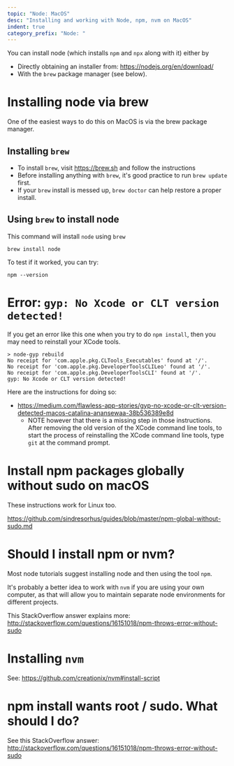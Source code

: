```yaml
---
topic: "Node: MacOS"
desc: "Installing and working with Node, npm, nvm on MacOS"
indent: true
category_prefix: "Node: "
---
```


You can install node (which installs `npm` and `npx` along with it) either by
* Directly obtaining an installer from: <https://nodejs.org/en/download/>
* With the `brew` package manager (see below).

# Installing node via brew

One of the easiest ways to do this on MacOS is via the brew package manager.

## Installing `brew`

* To install `brew`, visit <https://brew.sh> and follow the instructions
* Before installing anything with `brew`, it's good practice to run `brew update` first.
* If your `brew` install is messed up, `brew doctor` can help restore a proper install.

## Using `brew` to install node

This command will install `node` using `brew`

```
brew install node
```

To test if it worked, you can try:

```
npm --version
```

# Error: `gyp: No Xcode or CLT version detected!`

If you get an error like this one when you try to do `npm install`, then you may need to reinstall your XCode tools.

```
> node-gyp rebuild
No receipt for 'com.apple.pkg.CLTools_Executables' found at '/'.
No receipt for 'com.apple.pkg.DeveloperToolsCLILeo' found at '/'.
No receipt for 'com.apple.pkg.DeveloperToolsCLI' found at '/'.
gyp: No Xcode or CLT version detected!
```
Here are the instructions for doing so:

* <https://medium.com/flawless-app-stories/gyp-no-xcode-or-clt-version-detected-macos-catalina-anansewaa-38b536389e8d>
  * NOTE however that there is a missing step in those instructions.  After removing the old version of the XCode command line tools, to start the
    process of reinstalling the XCode command line tools, type `git` at the command prompt.

# Install npm packages globally without sudo on macOS 

These instructions work for Linux too.

<https://github.com/sindresorhus/guides/blob/master/npm-global-without-sudo.md>

# Should I install npm or nvm?

Most node tutorials suggest installing node and then using the tool `npm`.

It's probably a better idea to work with `nvm` if you are using your own computer, as that will allow you to maintain separate node environments for
different projects.   

This StackOverflow answer explains more: <http://stackoverflow.com/questions/16151018/npm-throws-error-without-sudo>

# Installing `nvm`

See: <https://github.com/creationix/nvm#install-script>

# npm install wants root / sudo.  What should I do?

See this StackOverflow answer: <http://stackoverflow.com/questions/16151018/npm-throws-error-without-sudo>

